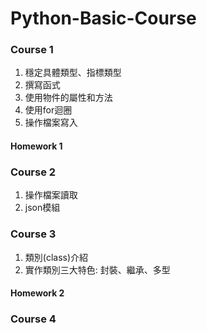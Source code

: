 # Python-Basic-Course
  
### Course 1 
1. 穩定具體類型、指標類型
2. 撰寫函式
3. 使用物件的屬性和方法
4. 使用for迴圈
5. 操作檔案寫入

#### Homework 1

### Course 2
1. 操作檔案讀取
2. json模組

### Course 3 
1. 類別(class)介紹
2. 實作類別三大特色: 封裝、繼承、多型

#### Homework 2

### Course 4



